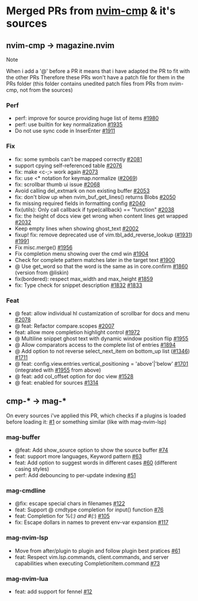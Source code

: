 # Merged PRs from [nvim-cmp](https://github.com/hrsh7th/nvim-cmp) & it's sources

## nvim-cmp -> magazine.nvim

> [!NOTE]
> When i add a '@' before a PR it means that i have adapted the PR to fit with the other PRs
> Therefore these PRs won't have a patch file for them in the PRs folder (this folder contains unedited patch files from PRs from nvim-cmp, not from the sources)

### Perf

- perf: improve for source providing huge list of items [#1980](https://github.com/hrsh7th/nvim-cmp/pull/1980)
- perf: use builtin for key normalization [#1935](https://github.com/hrsh7th/nvim-cmp/pull/1935)
- Do not use sync code in InserEnter [#1911](https://github.com/hrsh7th/nvim-cmp/pull/1911)

### Fix

- fix: some symbols can't be mapped correctly [#2081](https://github.com/hrsh7th/nvim-cmp/pull/2081)
- support cpying self-referenced table [#2076](https://github.com/hrsh7th/nvim-cmp/pull/2076)
- fix: make <c-;> work again [#2073](https://github.com/hrsh7th/nvim-cmp/pull/2073)
- fix: use \<\* notation for keymap.normalize ([#2069](https://github.com/hrsh7th/nvim-cmp/pull/2069))
- fix: scrollbar thumb ui issue [#2068](https://github.com/hrsh7th/nvim-cmp/pull/2068)
- Avoid calling del_extmark on non existing buffer [#2053](https://github.com/hrsh7th/nvim-cmp/pull/2053)
- fix: don't blow up when nvim_buf_get_lines() returns Blobs [#2050](https://github.com/hrsh7th/nvim-cmp/pull/2050)
- fix missing required fields in formatting config [#2040](https://github.com/hrsh7th/nvim-cmp/pull/2040)
- fix(utils): Only call callback if type(callback) == "function" [#2038](https://github.com/hrsh7th/nvim-cmp/pull/2038)
- fix: the height of docs view get wrong when content lines get wrapped [#2032](https://github.com/hrsh7th/nvim-cmp/pull/2032)
- Keep empty lines when showing ghost_text [#2002](https://github.com/hrsh7th/nvim-cmp/pull/2002)
- fixup! fix: remove deprecated use of vim.tbl_add_reverse_lookup ([#1931](https://github.com/hrsh7th/nvim-cmp/pull/1931)) [#1991](https://github.com/hrsh7th/nvim-cmp/pull/1991)
- Fix misc.merge() [#1956](https://github.com/hrsh7th/nvim-cmp/pull/1956)
- Fix completion menu showing over the cmd win [#1904](https://github.com/hrsh7th/nvim-cmp/pull/1904)
- Check for complete pattern matches later in the target text [#1900](https://github.com/hrsh7th/nvim-cmp/pull/1900)
- @ Use get_word so that the word is the same as in core.confirm [#1860](https://github.com/hrsh7th/nvim-cmp/pull/1860) (version from @liskin)
- fix(bordered): respect max_width and max_height [#1859](https://github.com/hrsh7th/nvim-cmp/pull/1859)
- fix: Type check for snippet description [#1832](https://github.com/hrsh7th/nvim-cmp/pull/1832) [#1833](https://github.com/hrsh7th/nvim-cmp/pull/1833)

### Feat

- @ feat: allow individual hl custamization of scrollbar for docs and menu [#2078](https://github.com/hrsh7th/nvim-cmp/pull/2007)
- @ feat: Refactor compare.scopes [#2007](https://github.com/hrsh7th/nvim-cmp/pull/2007)
- feat: allow more completion highlight control [#1972](https://github.com/hrsh7th/nvim-cmp/pull/1972)
- @ Multiline snippet ghost text with dynamic window position flip [#1955](https://github.com/hrsh7th/nvim-cmp/pull/1955)
- @ Allow comparators access to the complete list of entries [#1894](https://github.com/hrsh7th/nvim-cmp/pull/1894)
- @ Add option to not reverse select_next_item on bottom_up list ([#1346](https://github.com/hrsh7th/nvim-cmp/pull/1346)) [#1711](https://github.com/hrsh7th/nvim-cmp/pull/1711)
- @ feat: config.view.entries.vertical_positioning = 'above'|'below' [#1701](https://github.com/hrsh7th/nvim-cmp/pull/1701) (integrated with [#1955](https://github.com/hrsh7th/nvim-cmp/pull/1955) from above)
- @ feat: add col_offset option for doc view [#1528](https://github.com/hrsh7th/nvim-cmp/pull/1528)
- @ feat: enabled for sources [#1314](https://github.com/hrsh7th/nvim-cmp/pull/1314)

## cmp-* -> mag-*

On every sources i've applied this PR, which checks if a plugins is loaded before loading it: [#1](https://github.com/iguanacucumber/mag-buffer/pull/1) or something similar (like with mag-nvim-lsp)

### mag-buffer

- @feat: Add show_source option to show the source buffer [#74](https://github.com/hrsh7th/cmp-buffer/pull/74)
- feat: support more languages, Keyword pattern [#63](https://github.com/hrsh7th/cmp-buffer/pull/63)
- feat: Add option to suggest words in different cases [#60](https://github.com/hrsh7th/cmp-buffer/pull/60) (different casing styles)
- perf: Add debouncing to per-update indexing [#51](https://github.com/hrsh7th/cmp-buffer/pull/51)

### mag-cmdline

- @fix: escape special chars in filenames [#122](https://github.com/hrsh7th/cmp-cmdline/pull/122)
- feat: Support @ cmdtype completion for input() function [#76](https://github.com/hrsh7th/cmp-cmdline/pull/76)
- feat: Completion for %(:*) and #(:*) [#105](https://github.com/hrsh7th/cmp-cmdline/pull/105)
- fix: Escape dollars in names to prevent env-var expansion [#117](https://github.com/hrsh7th/cmp-cmdline/pull/117)

### mag-nvim-lsp

- Move from after/plugin to plugin and follow plugin best pratices [#61](https://github.com/hrsh7th/cmp-nvim-lsp/pull/61)
- feat: Respect vim.lsp.commands, client.commands, and server capabilities when executing CompletionItem.command [#73](https://github.com/hrsh7th/cmp-nvim-lsp/pull/73)

### mag-nvim-lua

- feat: add support for fennel [#12](https://github.com/hrsh7th/cmp-nvim-lua/pull/12)

